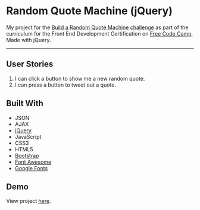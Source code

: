 # Random Quote Machine (jQuery)

My project for the [Build a Random Quote Machine challenge](https://www.freecodecamp.org/challenges/build-a-random-quote-machine) as part of the curriculum for the Front End Development Certification on [Free Code Camp](https://www.freecodecamp.org). Made with jQuery.

---

## User Stories
1. I can click a button to show me a new random quote.
2. I can press a button to tweet out a quote.

## Built With
* JSON
* AJAX
* [jQuery](https://jquery.com)
* JavaScript
* CSS3
* HTML5
* [Bootstrap](https://getbootstrap.com)
* [Font Awesome](http://fontawesome.io)
* [Google Fonts](https://fonts.google.com)

## Demo

View project [here](https://autumnchris.github.io/random-quote-machine-jquery).
